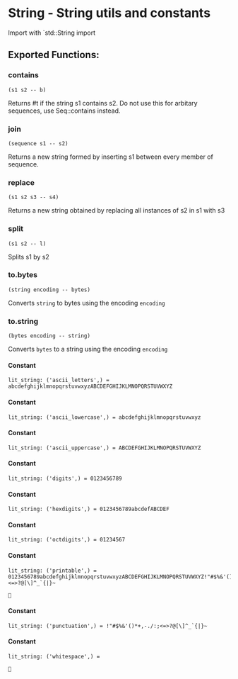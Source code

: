 
# String - String utils and constants
Import with `std::String import
## Exported Functions:

### contains
`(s1 s2 -- b)`

Returns #t if the string s1 contains s2.
Do not use this for arbitary sequences, use Seq::contains instead.


### join
`(sequence s1 -- s2)`

Returns a new string formed by inserting s1 between every member of sequence.


### replace
`(s1 s2 s3 -- s4)`

Returns a new string obtained by replacing all instances of s2 in s1 with s3


### split
`(s1 s2 -- l)`

Splits s1 by s2


### to.bytes
`(string encoding -- bytes)`

Converts `string` to bytes using the encoding `encoding`


### to.string
`(bytes encoding -- string)`

Converts `bytes` to a string using the encoding `encoding`

#### Constant
```
lit_string: ('ascii_letters',) = abcdefghijklmnopqrstuvwxyzABCDEFGHIJKLMNOPQRSTUVWXYZ
```
#### Constant
```
lit_string: ('ascii_lowercase',) = abcdefghijklmnopqrstuvwxyz
```
#### Constant
```
lit_string: ('ascii_uppercase',) = ABCDEFGHIJKLMNOPQRSTUVWXYZ
```
#### Constant
```
lit_string: ('digits',) = 0123456789
```
#### Constant
```
lit_string: ('hexdigits',) = 0123456789abcdefABCDEF
```
#### Constant
```
lit_string: ('octdigits',) = 01234567
```
#### Constant
```
lit_string: ('printable',) = 0123456789abcdefghijklmnopqrstuvwxyzABCDEFGHIJKLMNOPQRSTUVWXYZ!"#$%&'()*+,-./:;<=>?@[\]^_`{|}~ 	

```
#### Constant
```
lit_string: ('punctuation',) = !"#$%&'()*+,-./:;<=>?@[\]^_`{|}~
```
#### Constant
```
lit_string: ('whitespace',) =  	

```

